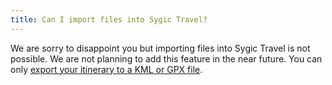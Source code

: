 ```yaml
---
title: Can I import files into Sygic Travel?
---
```


We are sorry to disappoint you but importing files into Sygic Travel is not possible. We are not planning to add this feature in the near future.
You can only [export your itinerary to a KML or GPX file](../on-the-road/downloading-the-pdf-guide.html).





